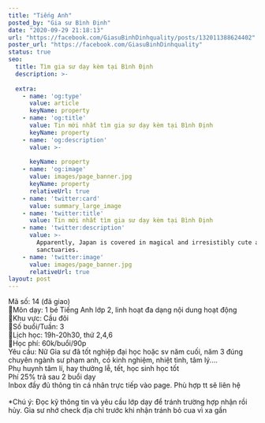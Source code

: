 ```yaml
---
title: "Tiếng Anh"
posted_by: "Gia sư Bình Định"
date: "2020-09-29 21:18:13"
url: "https://facebook.com/GiasuBinhDinhquality/posts/132011388624402"
poster_url: "https://facebook.com/GiasuBinhDinhquality"
status: true
seo:
  title: Tìm gia sư dạy kèm tại Bình Định
  description: >-
    
  extra:
    - name: 'og:type'
      value: article
      keyName: property
    - name: 'og:title'
      value: Tin mới nhất tìm gia sư dạy kèm tại Bình Định
      keyName: property
    - name: 'og:description'
      value: >-
        
      keyName: property
    - name: 'og:image'
      value: images/page_banner.jpg
      keyName: property
      relativeUrl: true
    - name: 'twitter:card'
      value: summary_large_image
    - name: 'twitter:title'
      value: Tin mới nhất tìm gia sư dạy kèm tại Bình Định
    - name: 'twitter:description'
      value: >-
        Apparently, Japan is covered in magical and irresistibly cute animal
        sanctuaries.
    - name: 'twitter:image'
      value: images/page_banner.jpg
      relativeUrl: true
layout: post
---
```

Mã số: 14 (đã giao)<br>🔹Môn dạy: 1 bé Tiếng Anh lớp 2, linh hoạt đa dạng nội dung hoạt động<br>🔹Khu vực: Cầu đôi<br>🔹Số buổi/Tuần: 3<br>🔹Lịch học: 19h-20h30, thứ 2,4,6<br>🔹Học phí: 60k/buổi/90p<br>Yêu cầu: Nữ Gia sư đã tốt nghiệp đại học hoặc sv năm cuối, năm 3 đúng chuyên ngành sư phạm anh, có kinh nghiệm, nhiệt tình, tâm lý....<br>Phụ huynh tâm lí, hay thưởng lễ, tết, học sinh học tốt<br>Phí 25% trả sau 2 buổi dạy<br>Inbox đầy đủ thông tin cá nhân trực tiếp vào page. Phù hợp tt sẽ liên hệ<br><br>*Chú ý: Đọc kỹ thông tin và yêu cầu lớp dạy để tránh trường hợp nhận rồi hủy. Gia sư nhớ check địa chỉ trước khi nhận tránh bỏ cua vì xa gần
